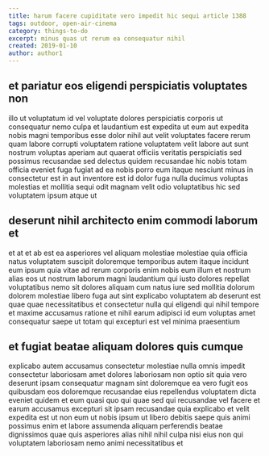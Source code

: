 ```yaml
---
title: harum facere cupiditate vero impedit hic sequi article 1388
tags: outdoor, open-air-cinema
category: things-to-do
excerpt: minus quas ut rerum ea consequatur nihil
created: 2019-01-10
author: author1
---
```


## et pariatur eos eligendi perspiciatis voluptates non

illo ut voluptatum id vel voluptate dolores perspiciatis corporis ut consequatur nemo culpa et laudantium est expedita ut eum aut expedita nobis magni temporibus esse dolor nihil aut velit voluptates facere rerum quam labore corrupti voluptatem ratione voluptatem velit labore aut sunt nostrum voluptas aperiam aut quaerat officiis veritatis perspiciatis sed possimus recusandae sed delectus quidem recusandae hic nobis totam officia eveniet fuga fugiat ad ea nobis porro eum itaque nesciunt minus in consectetur est in aut inventore est id dolor fuga nulla ducimus voluptas molestias et mollitia sequi odit magnam velit odio voluptatibus hic sed voluptatem ipsum atque ut

## deserunt nihil architecto enim commodi laborum et

et at et ab est ea asperiores vel aliquam molestiae molestiae quia officia natus voluptatem suscipit doloremque temporibus autem itaque incidunt eum ipsum quia vitae ad rerum corporis enim nobis eum illum et nostrum alias eos ut nostrum laborum magni laudantium qui iusto dolores repellat voluptatibus nemo sit dolores aliquam cum natus iure sed mollitia dolorum dolorem molestiae libero fuga aut sint explicabo voluptatem ab deserunt est quae quae necessitatibus et consectetur nulla qui eligendi qui nihil tempore et maxime accusamus ratione et nihil earum adipisci id eum voluptas amet consequatur saepe ut totam qui excepturi est vel minima praesentium

## et fugiat beatae aliquam dolores quis cumque

explicabo autem accusamus consectetur molestiae nulla omnis impedit consectetur laboriosam amet dolores laboriosam non optio sit quia vero deserunt ipsam consequatur magnam sint doloremque ea vero fugit eos quibusdam eos doloremque recusandae eius repellendus voluptatem dicta eveniet quidem et eum quasi quo qui quae sed qui recusandae vel facere et earum accusamus excepturi sit ipsam recusandae quia explicabo et velit expedita est ut non eum ut nobis ipsum ut libero debitis saepe quis animi possimus enim et labore assumenda aliquam perferendis beatae dignissimos quae quis asperiores alias nihil nihil culpa nisi eius non qui voluptatem laboriosam nemo animi necessitatibus et
